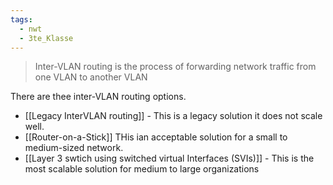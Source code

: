 ```yaml
---
tags:
  - nwt
  - 3te_Klasse
---
```

> Inter-VLAN routing is the process of forwarding network traffic from one VLAN to another VLAN 

There are thee inter-VLAN routing options. 
- [[Legacy InterVLAN routing]] - This is a legacy solution it does not scale well. 
- [[Router-on-a-Stick]] THis ian acceptable solution for a small to medium-sized network.
- [[Layer 3 swtich using switched virtual Interfaces (SVIs)]] - This is the most scalable solution for medium to large organizations